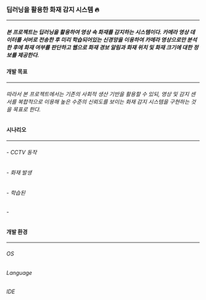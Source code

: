 ### 딥러닝을 활용한 화재 감지 시스템 🔥  
- - -
##### 본 프로젝트는 딥러닝을 활용하여 영상 속 화재를 감지하는 시스템이다. 카메라 영상 데이터를 서버로 전송한 후 미리 학습되어있는 신경망을 이용하여 카메라 영상으로만 분석한 후에 화재 여부를 판단하고 웹으로 화재 경보 알림과 화재 위치 및 화재 크기에 대한 정보를 제공한다.  

#### 개발 목표  
- - -
###### 따라서 본 프로젝트에서는 기존의 사회적 생산 기반을 활용할 수 있되, 영상 및 감지 센서를 복합적으로 이용해 높은 수준의 신뢰도를 보이는 화재 감지 시스템을 구현하는 것을 목표로 한다.  

#### 시나리오  
- - -
###### - CCTV 동작
###### - 화재 발생
######   - 학습된
######   - 


#### 개발 환경  
- - -
###### OS  

###### Language  

###### IDE  

